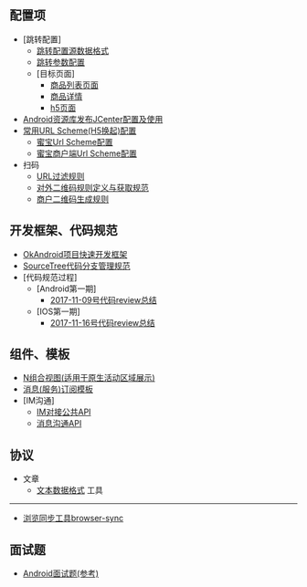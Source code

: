 
配置项
-----
* [跳转配置]
	* [跳转配置源数据格式](/docs/jump_config_source_data_format.md)
	* [跳转参数配置](/docs/jump_param_config.md)
	* [目标页面]
		* [商品列表页面](/jump-config/商品列表页面.md)
		* [商品详情](/jump-config/商品详情.md)
		* [h5页面](/jump-config/h5页面.md)
* [Android资源库发布JCenter配置及使用](/docs/issue_jcenter_config.md)
* [常用URL Scheme(H5换起)配置](/docs/url_scheme_config.md)
	* [蜜宝Url Scheme配置](/docs/mibao_url_scheme_config.md)
	* [蜜宝商户端Url Scheme配置](/docs/mibaomer_url_scheme_config.md)
* 扫码
	* [URL过滤规则](/docs/scan_config.md)
	* [对外二维码规则定义与获取规范](/docs/open_scan_rule.md)
	* [商户二维码生成规则](/docs/mer_scan_create_rule.md)

开发框架、代码规范
----------
* [OkAndroid项目快速开发框架](https://github.com/smart005/okandroid)
* [SourceTree代码分支管理规范](/docs/sourcetree_rule.md)
* [代码规范过程]
	* [Android第一期]
		* [2017-11-09号代码review总结](/coderules/android/android_code_rule_1.md)
	* [IOS第一期]
		* [2017-11-16号代码review总结](/coderules/ios/1.md)

组件、模板
------
* [N组合视图(适用于原生活动区域展示)](/templates/docs/n_combination_view.md)
* [消息(服务)订阅模板](/templates/docs/ms/ms_subscriber.md)
* [IM沟通]
	* [IM对接公共API](/templates/docs/im/common-api.md)
	* [消息沟通API](/templates/docs/im/mer-user/api.md)

协议
----
* 文章
	* [文本数据格式](/protocol/article/issue.md)
工具
----
* [浏览同步工具browser-sync](http://www.browsersync.cn)

面试题
----
* [Android面试题(参考)](/questions/android.md)